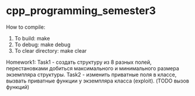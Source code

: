 # cpp_programming_semester3

How to compile:

1. To build: make
2. To debug: make debug
3. To clear directory: make clear

 Homework1:
 Task1 - создать структуру из 8 разных полей, перестановками добиться максимального и минимального размера экземпляра структуры.
 Task2 - изменить приватные поля в классе, вызвать приватные функции у экземпляра класса (exploit). (TODO вызов функций)